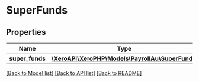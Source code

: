 # SuperFunds

## Properties

 Name            | Type                                                              | Description | Notes      
-----------------|-------------------------------------------------------------------|-------------|------------
 **super_funds** | [**\XeroAPI\XeroPHP\Models\PayrollAu\SuperFund[]**](SuperFund.md) |             | [optional] 

[[Back to Model list]](../README.md#documentation-for-models) [[Back to API list]](../README.md#documentation-for-api-endpoints) [[Back to README]](../README.md)


